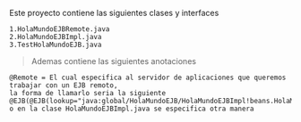 Este proyecto contiene las siguientes clases y interfaces
```
1.HolaMundoEJBRemote.java
2.HolaMundoEJBImpl.java
3.TestHolaMundoEJB.java
```

> Ademas contiene las siguientes anotaciones

```
@Remote = El cual especifica al servidor de aplicaciones que queremos trabajar con un EJB remoto,
la forma de llamarlo seria la siguiente @EJB(@EJB(lookup="java:global/HolaMundoEJB/HolaMundoEJBImpl!beans.HolaMundoEJBRemote")
o en la clase HolaMundoEJBImpl.java se especifica otra manera
```

